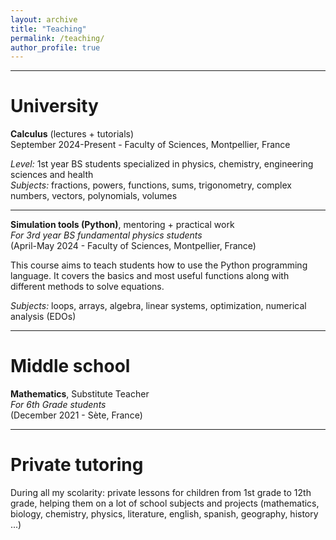 ```yaml
---
layout: archive
title: "Teaching"
permalink: /teaching/
author_profile: true
---
```


***

University
======

<b>Calculus</b> (lectures + tutorials)
<br>September 2024-Present - Faculty of Sciences, Montpellier, France

<i>Level:</i> 1st year BS students specialized in physics, chemistry, engineering sciences and health</i>
<br><i>Subjects:</i> fractions, powers, functions, sums, trigonometry, complex numbers, vectors, polynomials, volumes

***

<b>Simulation tools (Python)</b>, mentoring + practical work
<br><i>For 3rd year BS fundamental physics students</i>
<br>(April-May 2024 - Faculty of Sciences, Montpellier, France)

This course aims to teach students how to use the Python programming language. It covers the basics and most useful functions along with different methods to solve equations.

<i>Subjects:</i> loops, arrays, algebra, linear systems, optimization, numerical analysis (EDOs)

***

Middle school
======

<b>Mathematics</b>, Substitute Teacher
<br><i>For 6th Grade students</i>
<br>(December 2021 - Sète, France)

***

Private tutoring
======

During all my scolarity: private lessons for children from 1st grade to 12th grade, helping them on a lot of school subjects and projects (mathematics, biology, chemistry, physics, literature, english, spanish, geography, history ...)
